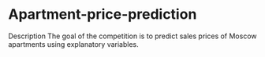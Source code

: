 # Apartment-price-prediction
Description The goal of the competition is to predict sales prices of Moscow apartments using explanatory variables.
